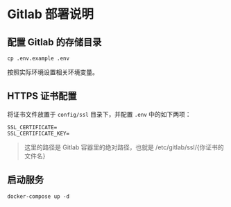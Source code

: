 # Gitlab 部署说明

## 配置 Gitlab 的存储目录

```shell
cp .env.example .env
```
按照实际环境设置相关环境变量。

## HTTPS 证书配置

将证书文件放置于 `config/ssl` 目录下，并配置 `.env` 中的如下两项：

```shell
SSL_CERTIFICATE=
SSL_CERTIFICATE_KEY=
```
> 这里的路径是 Gitlab 容器里的绝对路径，也就是 /etc/gitlab/ssl/{你证书的文件名}

## 启动服务

```shell
docker-compose up -d
```